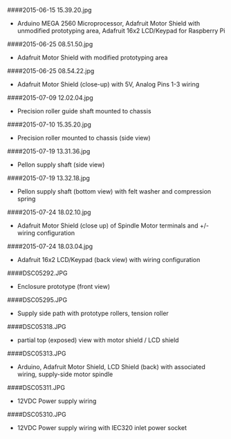 ####2015-06-15 15.39.20.jpg

- Arduino MEGA 2560 Microprocessor, Adafruit Motor Shield with unmodified prototyping area, Adafruit 16x2 LCD/Keypad for Raspberry Pi

####2015-06-25 08.51.50.jpg

- Adafruit Motor Shield with modified prototyping area

####2015-06-25 08.54.22.jpg

- Adafruit Motor Shield (close-up) with 5V, Analog Pins 1-3 wiring

####2015-07-09 12.02.04.jpg

- Precision roller guide shaft mounted to chassis

####2015-07-10 15.35.20.jpg

- Precision roller mounted to chassis (side view)

####2015-07-19 13.31.36.jpg

- Pellon supply shaft (side view)

####2015-07-19 13.32.18.jpg

- Pellon supply shaft (bottom view) with felt washer and compression spring

####2015-07-24 18.02.10.jpg

- Adafruit Motor Shield (close up) of Spindle Motor terminals and +/- wiring configuration

####2015-07-24 18.03.04.jpg

- Adafruit 16x2 LCD/Keypad (back view) with wiring configuration

####DSC05292.JPG

- Enclosure prototype (front view)

####DSC05295.JPG

- Supply side path with prototype rollers, tension roller

####DSC05318.JPG

- partial top (exposed) view with motor shield / LCD shield

####DSC05313.JPG

- Arduino, Adafruit Motor Shield, LCD Shield (back) with associated wiring, supply-side motor spindle

####DSC05311.JPG

- 12VDC Power supply wiring

####DSC05310.JPG

- 12VDC Power supply wiring with IEC320 inlet power socket

